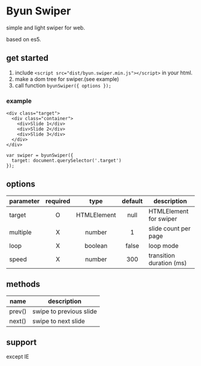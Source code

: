 # Byun Swiper

simple and light swiper for web.

based on es5.

## get started

1. include `<script src="dist/byun.swiper.min.js"></script>` in your html.
2. make a dom tree for swiper.(see example)
3. call function `byunSwiper({ options });`

### example

```
<div class="target">
  <div class="container">
    <div>Slide 1</div>
    <div>Slide 2</div>
    <div>Slide 3</div>
  </div>
</div>
```

```
var swiper = byunSwiper({
  target: document.querySelector('.target')
});
```

## options

| parameter | required |    type     | default | description              |
| --------- | :------: | :---------: | :-----: | ------------------------ |
| target    |    O     | HTMLElement |  null   | HTMLElement for swiper   |
| multiple  |    X     |   number    |    1    | slide count per page     |
| loop      |    X     |   boolean   |  false  | loop mode                |
| speed     |    X     |   number    |   300   | transition duration (ms) |

## methods

| name   | description             |
| ------ | ----------------------- |
| prev() | swipe to previous slide |
| next() | swipe to next slide     |

## support

except IE
